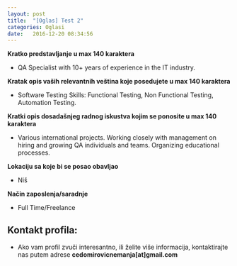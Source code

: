 ```yaml
---
layout: post
title:  "[Oglas] Test 2"
categories: Oglasi
date:   2016-12-20 08:34:56
---
```


**Kratko predstavljanje u max 140 karaktera**
- QA Specialist with 10+ years of experience in the IT industry.

**Kratak opis vaših relevantnih veština koje posedujete u max 140 karaktera**
- Software Testing Skills: Functional Testing, Non Functional Testing, Automation Testing.

**Kratki opis dosadašnjeg radnog iskustva kojim se ponosite u max 140 karaktera**
- Various international projects. Working closely with management on hiring and growing QA individuals and teams. Organizing educational processes.

**Lokaciju sa koje bi se posao obavljao**
- Niš

**Način zaposlenja/saradnje**
- Full Time/Freelance

## Kontakt profila:
> 
- Ako vam profil zvuči interesantno, ili želite više informacija, kontaktirajte nas putem adrese **cedomirovicnemanja[at]gmail.com**
